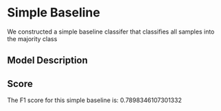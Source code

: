 # Simple Baseline
We constructed a simple baseline classifer that classifies all samples into the majority class

## Model Description

## Score
The F1 score for this simple baseline is: 0.7898346107301332